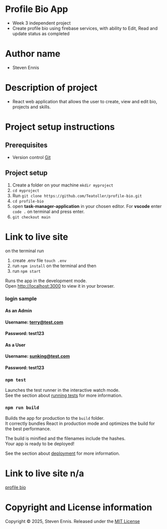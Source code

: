 # Profile Bio App
- Week 3 independent project
- Create profile bio using firebase services, with ability to Edit, Read and update status as completed

# Author name
- Steven Ennis

# Description of project
- React web application that allows the user to create, view and edit bio, projects and skills.

# Project setup instructions

## Prerequisites
- Version control [Git](https://git-scm.com/book/en/v2/Getting-Started-Installing-Git)

## Project setup

1. Create a folder on your machine `mkdir myproject`
2. `cd myproject`
3. Run `git clone https://github.com/Teatoller/profile-bio.git`
4. `cd profile-bio`
5. open **task-manager-application** in your chosen editor. For **vscode** enter `code .` on terminal and press enter.
6. `git checkout main`

# Link to live site
on the terminal run
1. create .env file `touch .env`
2. run `npm install` on the terminal and then
3. run `npm start`

Runs the app in the development mode.\
Open [http://localhost:3000](http://localhost:3000) to view it in your browser.

### login sample

#### As an Admin

#### Username: terry@test.com
#### Password: test123

#### As a User
#### Username: sunking@test.com
#### Password: test123

### `npm test`

Launches the test runner in the interactive watch mode.\
See the section about [running tests](https://facebook.github.io/create-react-app/docs/running-tests) for more information.

### `npm run build`

Builds the app for production to the `build` folder.\
It correctly bundles React in production mode and optimizes the build for the best performance.

The build is minified and the filenames include the hashes.\
Your app is ready to be deployed!

See the section about [deployment](https://facebook.github.io/create-react-app/docs/deployment) for more information.

# Link to live site n/a
[profile bio](https://profile-bio.web.app)

# Copyright and License information
Copyright © 2025, Steven Ennis. Released under the [MIT License](LICENSE)
